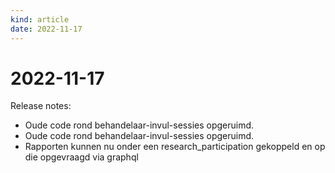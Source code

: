 ```yaml
---
kind: article
date: 2022-11-17
---
```


# 2022-11-17

Release notes:

* Oude code rond behandelaar-invul-sessies opgeruimd.
* Oude code rond behandelaar-invul-sessies opgeruimd.
* Rapporten kunnen nu onder een research_participation gekoppeld en op die opgevraagd via graphql
